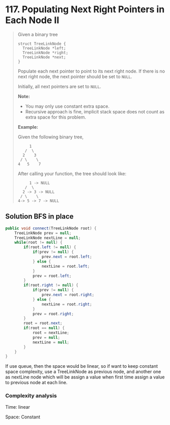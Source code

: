# 117. Populating Next Right Pointers in Each Node II

> Given a binary tree
>
> ```text
> struct TreeLinkNode {
>   TreeLinkNode *left;
>   TreeLinkNode *right;
>   TreeLinkNode *next;
> }
> ```
>
> Populate each next pointer to point to its next right node. If there is no next right node, the next pointer should be set to `NULL`.
>
> Initially, all next pointers are set to `NULL`.
>
> **Note:**
>
> * You may only use constant extra space.
> * Recursive approach is fine, implicit stack space does not count as extra space for this problem.
>
> **Example:**
>
> Given the following binary tree,
>
> ```text
>      1
>    /  \
>   2    3
>  / \    \
> 4   5    7
> ```
>
> After calling your function, the tree should look like:
>
> ```text
>      1 -> NULL
>    /  \
>   2 -> 3 -> NULL
>  / \    \
> 4-> 5 -> 7 -> NULL
> ```

## Solution BFS in place

```java
public void connect(TreeLinkNode root) {
    TreeLinkNode prev = null;
    TreeLinkNode nextLine = null;
    while(root != null) {
        if(root.left != null) {
            if(prev != null) {
                prev.next = root.left;
            } else {
                nextLine = root.left;
            }
            prev = root.left;
        }
        if(root.right != null) {
            if(prev != null) {
                prev.next = root.right;
            } else {
                nextLine = root.right;
            }
            prev = root.right;
        }
        root = root.next;
        if(root == null) {
            root = nextLine;
            prev = null;
            nextLine = null;
        }
    }
}
```

If use queue, then the space would be linear, so if want to keep constant space complexity, use a TreeLinkNode as previous node, and another one as nextLine node which will be assign a value when first time assign a value to previous node at each line.

### Complexity analysis

Time: linear

Space: Constant

